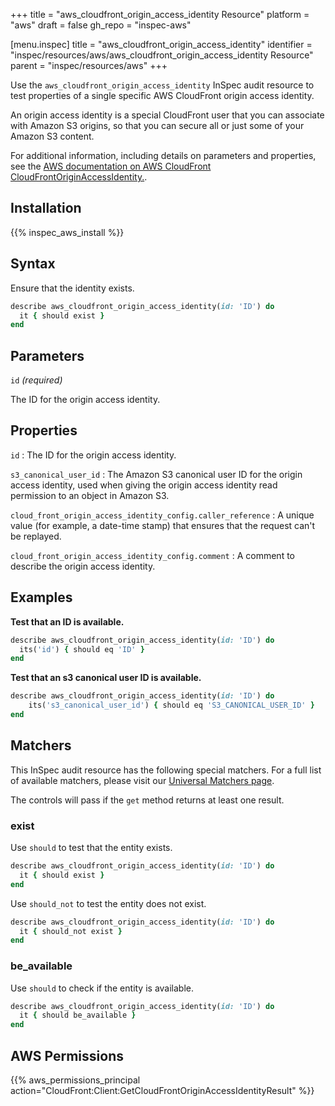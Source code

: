 +++
title = "aws_cloudfront_origin_access_identity Resource"
platform = "aws"
draft = false
gh_repo = "inspec-aws"

[menu.inspec]
title = "aws_cloudfront_origin_access_identity"
identifier = "inspec/resources/aws/aws_cloudfront_origin_access_identity Resource"
parent = "inspec/resources/aws"
+++

Use the `aws_cloudfront_origin_access_identity` InSpec audit resource to test properties of a single specific AWS CloudFront origin access identity.

An origin access identity is a special CloudFront user that you can associate with Amazon S3 origins, so that you can secure all or just some of your Amazon S3 content.

For additional information, including details on parameters and properties, see the [AWS documentation on AWS CloudFront CloudFrontOriginAccessIdentity.](https://docs.aws.amazon.com/AWSCloudFormation/latest/UserGuide/aws-resource-cloudfront-cloudfrontoriginaccessidentity.html).

## Installation

{{% inspec_aws_install %}}

## Syntax

Ensure that the identity exists.

```ruby
describe aws_cloudfront_origin_access_identity(id: 'ID') do
  it { should exist }
end
```

## Parameters

`id` _(required)_

The ID for the origin access identity.

## Properties

`id`
: The ID for the origin access identity.

`s3_canonical_user_id`
: The Amazon S3 canonical user ID for the origin access identity, used when giving the origin access identity read permission to an object in Amazon S3.

`cloud_front_origin_access_identity_config.caller_reference`
: A unique value (for example, a date-time stamp) that ensures that the request can't be replayed.

`cloud_front_origin_access_identity_config.comment`
: A comment to describe the origin access identity.

## Examples

**Test that an ID is available.**

```ruby
describe aws_cloudfront_origin_access_identity(id: 'ID') do
  its('id') { should eq 'ID' }
end
```

**Test that an s3 canonical user ID is available.**

```ruby
describe aws_cloudfront_origin_access_identity(id: 'ID') do
    its('s3_canonical_user_id') { should eq 'S3_CANONICAL_USER_ID' }
end
```

## Matchers

This InSpec audit resource has the following special matchers. For a full list of available matchers, please visit our [Universal Matchers page](https://www.inspec.io/docs/reference/matchers/).

The controls will pass if the `get` method returns at least one result.

### exist

Use `should` to test that the entity exists.

```ruby
describe aws_cloudfront_origin_access_identity(id: 'ID') do
  it { should exist }
end
```

Use `should_not` to test the entity does not exist.

```ruby
describe aws_cloudfront_origin_access_identity(id: 'ID') do
  it { should_not exist }
end
```

### be_available

Use `should` to check if the entity is available.

```ruby
describe aws_cloudfront_origin_access_identity(id: 'ID') do
  it { should be_available }
end
```

## AWS Permissions

{{% aws_permissions_principal action="CloudFront:Client:GetCloudFrontOriginAccessIdentityResult" %}}
